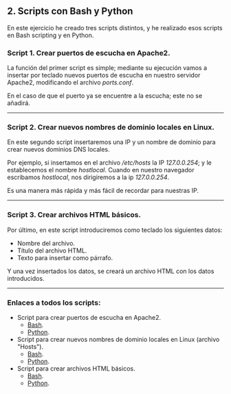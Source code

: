 ## 2. Scripts con Bash y Python
En este ejercicio he creado tres scripts distintos, y he realizado esos scripts en Bash scripting y en Python.

### Script 1. Crear puertos de escucha en Apache2.

La función del primer script es simple; mediante su ejecución vamos a insertar por teclado nuevos puertos de escucha en nuestro servidor Apache2, modificando el archivo *ports.conf*.

En el caso de que el puerto ya se encuentre a la escucha; este no se añadirá.

---
### Script 2. Crear nuevos nombres de dominio locales en Linux.
En este segundo script insertaremos una IP y un nombre de dominio para crear nuevos dominios DNS locales.

Por ejemplo, si insertamos en el archivo */etc/hosts* la IP *127.0.0.254*; y le establecemos el nombre *hostlocal*. Cuando en nuestro navegador escribamos *hostlocal*, nos dirigiremos a la ip *127.0.0.254*.

Es una manera más rápida y más fácil de recordar para nuestras IP.

---
### Script 3. Crear archivos HTML básicos.
Por último, en este script introduciremos como teclado los siguientes datos:
* Nombre del archivo.
* Título del archivo HTML.
* Texto para insertar como párrafo.

Y una vez insertados los datos, se creará un archivo HTML con los datos introducidos.

---

### Enlaces a todos los scripts:
* Script para crear puertos de escucha en Apache2.
	* [Bash](ejercicios/ejercicio2/addPort.sh).
	* [Python](ejercicios/ejercicio2/addPort.py).
* Script para crear nuevos nombres de dominio locales en Linux (archivo "Hosts").
	* [Bash](ejercicios/ejercicio2/addHosts.sh).
	* [Python](ejercicios/ejercicio2/addHosts.py).
* Script para crear archivos HTML básicos.
	* [Bash](ejercicios/ejercicio2/crearHTML.sh).
	* [Python](ejercicios/ejercicio2/crearHTML.py).
